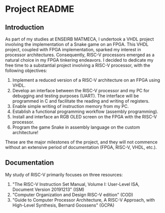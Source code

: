 # Project README

## Introduction
As part of my studies at ENSEIRB MATMECA, I undertook a VHDL project involving the implementation of a Snake game on an FPGA. This VHDL project, coupled with FPGA implementation, sparked my interest in processor architectures. Consequently, RISC-V processors emerged as a natural choice in my FPGA tinkering endeavors. I decided to dedicate my free time to a substantial project involving a RISC-V processor, with the following objectives:

1. Implement a reduced version of a RISC-V architecture on an FPGA using VHDL.
2. Develop an interface between the RISC-V processor and my PC for debugging and testing purposes (UART). The interface will be programmed in C and facilitate the reading and writing of registers.
3. Enable simple writing of instruction memory from my PC.
4. Establish a functional programming workflow (assembly programming).
5. Install and interface an RGB OLED screen on the FPGA with the RISC-V processor.
6. Program the game Snake in assembly language on the custom architecture!

These are the major milestones of the project, and they will not commence without an extensive period of documentation (FPGA, RISC-V, VHDL, etc.). 

## Documentation
My study of RISC-V primarily focuses on three resources:

1. "The RISC-V Instruction Set Manual, Volume I: User-Level ISA, Document Version 20191213" (ISM)
2. "Computer Organization and Design RISC-V edition" (COD)
3. "Guide to Computer Processor Architecture, A RISC-V Approach, with High-Level Synthesis, Bernard Goossens" (GCPA)
